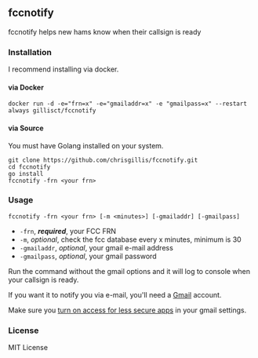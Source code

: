 ## fccnotify

fccnotify helps new hams know when their callsign is ready

### Installation

I recommend installing via docker.

#### via Docker

```
docker run -d -e="frn=x" -e="gmailaddr=x" -e "gmailpass=x" --restart always gillisct/fccnotify
```

#### via Source

You must have Golang installed on your system.

```
git clone https://github.com/chrisgillis/fccnotify.git
cd fccnotify
go install
fccnotify -frn <your frn>
```

### Usage

`fccnotify -frn <your frn> [-m <minutes>] [-gmailaddr] [-gmailpass]`

* `-frn`, **_required_**, your FCC FRN
* `-m`, _optional_, check the fcc database every x minutes, minimum is 30
* `-gmailaddr`, _optional_, your gmail e-mail address
* `-gmailpass`, _optional_, your gmail password

Run the command without the gmail options and it will log to console when your callsign is ready.

If you want it to notify you via e-mail, you'll need a [Gmail](http://www.gmail.com/) account.

Make sure you [turn on access for less secure apps](https://www.google.com/settings/u/1/security/lesssecureapps) in your gmail settings.

### License

MIT License
